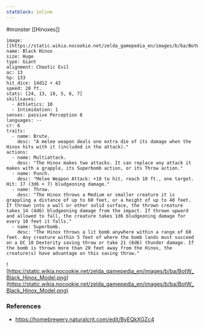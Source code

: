 ```yaml
---
statblock: inline
---
```

#monster [[Hinoxes]]

```statblock
image: [[https://static.wikia.nocookie.net/zelda_gamepedia_en/images/b/ba/BotW_Black_Hinox_Model.png]]
name: Black Hinox
size: Huge
type: Giant
alignment: Chaotic Evil
ac: 13
hp: 133
hit_dice: 14d12 + 42
speed: 20 ft.
stats: [24, 13, 18, 5, 6, 7]
skillsaves:
  - Athletics: 10
  - Intimidation: 1
senses: passive Perception 8
languages: --
cr: 6
traits:
  - name: Brute.
    desc: "A melee weapon deals one extra die of its damage when the Hinox hits with it (included in the attack)."
actions:
  - name: Multiattack.
    desc: "The Hinox makes two attacks. It can replace any attack it makes with a grapple, its Superbomb action, or its Throw action."
  - name: Punch.
    desc: "Melee Weapon Attack: +10 to hit, reach 10 ft., one target. Hit: 17 (3d6 + 7) bludgeoning damage."
  - name: Throw.
    desc: "The Hinox throws a Medium or smaller creature it is grappling a distance of up to 60 feet, or a height of up to 40 feet. If thrown into a wall or other solid surface, the thrown creature takes 14 (4d6) bludgeoning damage from the impact. If thrown upward and allowed to fall, the creature takes 1d6 bludgeoning damage for every 10 feet it falls."
  - name: Superbomb.
    desc: "The Hinox throws a lit bomb anywhere within a range of 60 feet. Any creature within 5 feet of where the bomb lands must succeed on a DC 18 Dexterity saving throw or take 21 (6d6) thunder damage. If the bomb is thrown more than 20 feet away from the Hinox, the creature(s) have advantage on this saving throw."
```

![https://static.wikia.nocookie.net/zelda_gamepedia_en/images/b/ba/BotW_Black_Hinox_Model.png](https://static.wikia.nocookie.net/zelda_gamepedia_en/images/b/ba/BotW_Black_Hinox_Model.png)

### References

* https://homebrewery.naturalcrit.com/edit/ByEQkXGZc4
